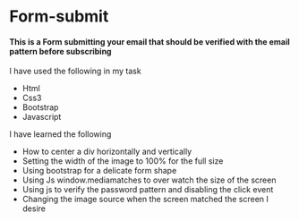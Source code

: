 <h1>Form-submit</h1>
<h4>This is a Form submitting your email that should be verified with the email pattern before subscribing</h4>
<p>I have used the following in my task</p>
<ul>
  <li>Html</li>
  <li>Css3</li>
  <li>Bootstrap</li>
  <li>Javascript</li>
</ul>

<p>I have learned the following</p>
<ul>
  <li>How to center a div horizontally and vertically</li>
  <li>Setting the width of the image to 100% for the full size</li>
  <li>Using bootstrap for a delicate form shape</li>
  <li>Using Js  window.mediamatches to over watch the size of the screen </li>
  <li>Using js to verify the password pattern and disabling the click event</li>
  <li>Changing the image source when the screen matched the screen I desire</li>
</ul>



